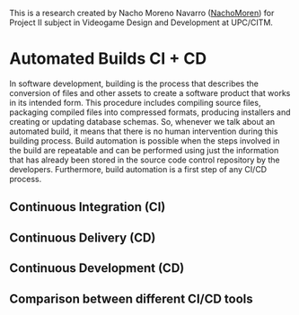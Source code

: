 This is a research created by Nacho Moreno Navarro ([NachoMoren](https://github.com/NachoMoren)) for Project II subject in Videogame Design and Development at UPC/CITM. 

# Automated Builds CI + CD
In software development, building is the process that describes the conversion of files and other assets to create a software product that works in its intended form. This procedure includes compiling source files, packaging compiled files into compressed formats, producing installers and creating or updating database schemas. So, whenever we talk about an automated build, it means that there is no human intervention during this building process. Build automation is possible when the steps involved in the build are repeatable and can be performed using just the information that has already been stored in the source code control repository by the developers. Furthermore, build automation is a first step of any CI/CD process. 
## Continuous Integration (CI)


## Continuous Delivery (CD)

## Continuous Development (CD)

## Comparison between different CI/CD tools

